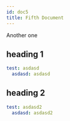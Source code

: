 ```yaml
---
id: doc5
title: Fifth Document
---
```


Another one

## heading 1
```yaml
test: asdasd
  asdasd: asdasd
```

## heading 2
```yaml
test: asdasd2
  asdasd: asdasd2
```